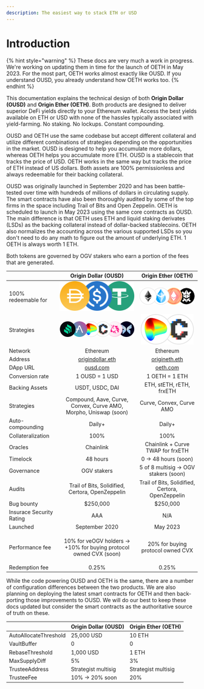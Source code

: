 ```yaml
---
description: The easiest way to stack ETH or USD
---
```


# Introduction

{% hint style="warning" %}
These docs are very much a work in progress. We're working on updating them in time for the launch of OETH in May 2023. For the most part, OETH works almost exactly like OUSD. If you understand OUSD, you already understand how OETH works too.
{% endhint %}

This documentation explains the technical design of both **Origin Dollar (OUSD)** and **Origin Ether (OETH)**. Both products are designed to deliver superior DeFi yields directly to your Ethereum wallet. Access the best yields available on ETH or USD with none of the hassles typically associated with yield-farming. No staking. No lockups. Constant compounding.

OUSD and OETH use the same codebase but accept different collateral and utilize different combinations of strategies depending on the opportunities in the market. OUSD is designed to help you accumulate more dollars, whereas OETH helps you accumulate more ETH. OUSD is a stablecoin that tracks the price of USD. OETH works in the same way but tracks the price of ETH instead of US dollars. Both assets are 100% permissionless and always redeemable for their backing collateral.

OUSD was originally launched in September 2020 and has been battle-tested over time with hundreds of millions of dollars in circulating supply. The smart contracts have also been thoroughly audited by some of the top firms in the space including Trail of Bits and Open Zeppelin. OETH is scheduled to launch in May 2023 using the same core contracts as OUSD. The main difference is that OETH uses ETH and liquid staking derivates (LSDs) as the backing collateral instead of dollar-backed stablecoins. OETH also normalizes the accounting across the various supported LSDs so you don't need to do any math to figure out the amount of underlying ETH. 1 OETH is always worth 1 ETH.

Both tokens are governed by OGV stakers who earn a portion of the fees that are generated.

|                          |                              Origin Dollar (OUSD)                              |                        Origin Ether (OETH)                        |
| ------------------------ | :----------------------------------------------------------------------------: | :---------------------------------------------------------------: |
| 100% redeemable for      |       <img src=".gitbook/assets/image (19).png" alt="" data-size="line">       | <img src=".gitbook/assets/image (1).png" alt="" data-size="line"> |
| Strategies               |        <img src=".gitbook/assets/image (2).png" alt="" data-size="line">       |   <img src=".gitbook/assets/image.png" alt="" data-size="line">   |
| Network                  |                                    Ethereum                                    |                              Ethereum                             |
| Address                  |       [origindollar.eth](https://etherscan.com/address/origindollar.eth)       |    [origineth.eth](https://etherscan.io/address/origineth.eth)    |
| DApp URL                 |                        [ousd.com](https://www.ousd.com)                        |                  [oeth.com](https://www.oeth.com)                 |
| Conversion rate          |                                 1 OUSD = 1 USD                                 |                           1 OETH = 1 ETH                          |
| Backing Assets           |                                 USDT, USDC, DAI                                |                      ETH, stETH, rETH, frxETH                     |
| Strategies               |        Compound, Aave, Curve, Convex, Curve AMO, Morpho, Uniswap (soon)        |                      Curve, Convex, Curve AMO                     |
| Auto-compounding         |                                     Daily+                                     |                               Daily+                              |
| Collateralization        |                                      100%                                      |                                100%                               |
| Oracles                  |                                    Chainlink                                   |                 Chainlink + Curve TWAP for frxETH                 |
| Timelock                 |                                    48 hours                                    |                        0 -> 48 hours (soon)                       |
| Governance               |                                   OGV stakers                                  |               5 of 8 multisig -> OGV stakers (soon)               |
| Audits                   |                Trail of Bits, Solidified, Certora, OpenZeppelin                |          Trail of Bits, Solidified, Certora, OpenZeppelin         |
| Bug bounty               |                                    $250,000                                    |                              $250,000                             |
| Insurace Security Rating |                                       AAA                                      |                                N/A                                |
| Launched                 |                                 September 2020                                 |                              May 2023                             |
| Performance fee          | <p>10% for veOGV holders -> <br> +10% for buying protocol owned CVX (soon)</p> |                 20% for buying protocol owned CVX                 |
| Redemption fee           |                                      0.25%                                     |                               0.25%                               |

While the code powering OUSD and OETH is the same, there are a number of configuration differences between the two products. We are also planning on deploying the latest smart contracts for OETH and then back-porting those improvements to OUSD.  We will do our best to keep these docs updated but consider the smart contracts as the authoritative source of truth on these.

|                       | Origin Dollar (OUSD) | Origin Ether (OETH) |
| --------------------- | -------------------- | ------------------- |
| AutoAllocateThreshold | 25,000 USD           | 10 ETH              |
| VaultBuffer           | 0                    | 0                   |
| RebaseThreshold       | 1,000 USD            | 1 ETH               |
| MaxSupplyDiff         | 5%                   | 3%                  |
| TrusteeAddress        | Strategist multisig  | Strategist multisig |
| TrusteeFee            | 10% -> 20% soon      | 20%                 |

